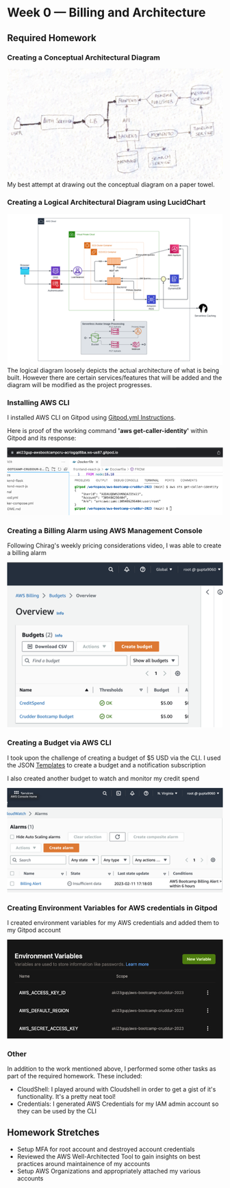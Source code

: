 # Week 0 — Billing and Architecture

## Required Homework

### Creating a Conceptual Architectural Diagram
![Conceptual Diagram](assets/Week-0-Conceptual%20Diagram.png)
My best attempt at drawing out the conceptual diagram on a paper towel.

### Creating a Logical Architectural Diagram using LucidChart
![Logical Diagram](assets/Week-0-Logical%20Diagram.png)
The logical diagram loosely depicts the actual architecture of what is being built. However there are certain services/features that will be added and the diagram will be modified as the project progresses.

### Installing AWS CLI
I installed AWS CLI on Gitpod using [Gitpod.yml Instructions](https://github.com/aki23gup/aws-bootcamp-cruddur-2023/blob/main/.gitpod.yml).

Here is proof of the working command **'aws get-caller-identity'** within Gitpod and its response:

![Proof of AWS CLI](assets/Week-0-Proof-of-AWS-CLI.png)

### Creating a Billing Alarm using AWS Management Console
Following Chirag's weekly pricing considerations video, I was able to create a billing alarm 

![Proof-of-Billing-Alarm](assets/Week-0-Budgets.png)

### Creating a Budget via AWS CLI
I took upon the challenge of creating a budget of $5 USD via the CLI. I used the JSON [Templates](https://github.com/aki23gup/aws-bootcamp-cruddur-2023/tree/main/aws/json) to create a budget and a notification subscription

I also created another budget to watch and monitor my credit spend

![Proof-of-Budgets](assets/Week-0-Billing-Alarm.png)

### Creating Environment Variables for AWS credentials in Gitpod
I created environment variables for my AWS credentials and added them to my Gitpod account

![Proof of Env Vars](assets/Week-0-Env-vars.png)

### Other
In addition to the work mentioned above, I performed some other tasks as part of the required homework. These included:

- CloudShell: I played around with Cloudshell in order to get a gist of it's functionality. It's a pretty neat tool!
- Credentials: I generated AWS Credentials for my IAM admin account so they can be used by the CLI


## Homework Stretches

- Setup MFA for root account and destroyed account credentials
- Reviewed the AWS Well-Architected Tool to gain insights on best practices around maintainence of my accounts
- Setup AWS Organizations and appropriately attached my various accounts
